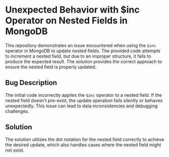 # Unexpected Behavior with $inc Operator on Nested Fields in MongoDB

This repository demonstrates an issue encountered when using the `$inc` operator in MongoDB to update nested fields.  The provided code attempts to increment a nested field, but due to an improper structure, it fails to produce the expected result.  The solution provides the correct approach to ensure the nested field is properly updated.

## Bug Description
The initial code incorrectly applies the `$inc` operator to a nested field. If the nested field doesn't pre-exist, the update operation fails silently or behaves unexpectedly.  This issue can lead to data inconsistencies and debugging challenges.

## Solution
The solution utilizes the dot notation for the nested field correctly to achieve the desired update, which also handles cases where the nested field might not exist.